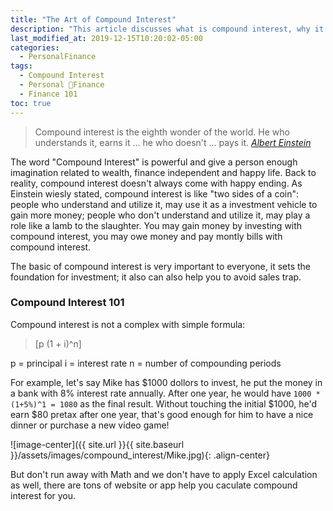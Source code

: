 ```yaml
---
title: "The Art of Compound Interest"
description: "This article discusses what is compound interest, why it is important and how you can use it in your life"
last_modified_at: 2019-12-15T10:20:02-05:00
categories:
  - PersonalFinance
tags:
  - Compound Interest
  - Personal Finance
  - Finance 101
toc: true
---
```

> Compound interest is the eighth wonder of the world. He who understands it, earns it ... he who doesn't ... pays it. <cite><a href="https://www.goodreads.com/quotes/76863-compound-interest-is-the-eighth-wonder-of-the-world-he">Albert Einstein</a></cite>

The word "Compound Interest" is powerful and give a person enough imagination related to wealth, finance independent and happy life. Back to reality, compound interest doesn't always come with happy ending. As Einstein wiesly stated, compound interest is like "two sides of a coin": people who understand and utilize it, may use it as a investment vehicle to gain more money; people who don't understand and utilize it, may play a role like a lamb to the slaughter. You may gain money by investing with compound interest, you may owe money and pay montly bills with compound interest. 

The basic of compound interest is very important to everyone, it sets the foundation for investment; it also can also help you to avoid sales trap.

### Compound Interest 101

Compound interest is not a complex with simple formula: 

> [p (1 + i)^n]

p = principal
i = interest rate
n = number of compounding periods

For example, let's say Mike has $1000 dollors to invest, he put the money in a bank with 8% interest rate annually. After one year, he would have `1000 * (1+5%)^1 = 1080` as the final result. Without touching the initial $1000, he'd earn $80 pretax after one year, that's good enough for him to have a nice dinner or purchase a new video game! 

![image-center]({{ site.url }}{{ site.baseurl }}/assets/images/compound_interest/Mike.jpg){: .align-center}

But don't run away with Math and we don't have to apply Excel calculation as well, there are tons of website or app help you caculate compound interest for you.







